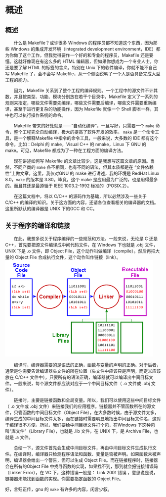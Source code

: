 # 概述
## 概述
&emsp;&emsp;什么是 Makefile？或许很多 Windows 的程序员都不知道这个东西，因为那些 Windows 的集成开发环境（integrated development environment，IDE）都为你做了这个工作，但我觉得要作一个好的和专业的程序员，Makefile 还是要懂。这就好像现在有这么多的 HTML 编辑器，但如果你想成为一个专业人士，你还是要了解 HTML 的标签的含义。特别在 Unix 下的软件编译，你就不能不自己写 Makefile 了，会不会写 Makefile，从一个侧面说明了一个人是否具备完成大型工程的能力。

&emsp;&emsp;因为，Makefile 关系到了整个工程的编译规则。一个工程中的源文件不计其数，并且按类型、功能、模块分别放在若干个目录中，Makefile 定义了一系列的规则来指定，哪些文件需要先编译，哪些文件需要后编译，哪些文件需要重新编译，甚至于进行更复杂的功能操作，因为 Makefile 就像一个 Shell 脚本一样，其中也可以执行操作系统的命令。

&emsp;&emsp;Makefile 带来的好处就是——“自动化编译”，一旦写好，只需要一个 `make` 命令，整个工程完全自动编译，极大的提高了软件开发的效率。 `make` 是一个命令工具，是一个解释Makefile 中指令的命令工具，一般来说，大多数的 IDE 都有这个命令，比如：Delphi 的 make，Visual C++ 的 nmake，Linux 下 GNU 的 make。可见，Makefile 都成为了一种在工程方面的编译方法。

&emsp;&emsp;现在讲述如何写 Makefile 的文章比较少，这是我想写这篇文章的原因。当然，不同产商的 `make` 各不相同，也有不同的语法，但其本质都是在 “文件依赖性”上做文章，这里，我仅对GNU 的 make 进行讲述，我的环境是 RedHat Linux 8.0，`make` 的版本是 3.80。毕竟，这个 make 是应用最为广泛的，也是用得最多的。而且其还是最遵循于 IEEE 1003.2-1992 标准的（POSIX.2）。

&emsp;&emsp;在这篇文档中，将以 C/C++ 的源码作为基础，所以必然涉及一些关于 C/C++ 的编译的知识。关于这方面的内容，还请各位查看相关的编译器的文档。这里所默认的编译器是 UNIX 下的GCC 和 CC。

## 关于程序的编译和链接
&emsp;&emsp;在此，我想多说关于程序编译的一些规范和方法。一般来说，无论是 C 还是 C++，首先要把源文件编译成中间代码文件，在 Windows 下也就是 .obj 文件，UNIX 下是 .o 文件，即 Object File，这个动作叫做编译（compile）。然后再把大量的 Object File 合成执行文件，这个动作叫作链接（link）。
![编译及链接](./images/compile.gif)

&emsp;&emsp;编译时，编译器需要的是语法的正确，函数与变量的声明的正确。对于后者，通常是你需要告诉编译器头文件的所在位置（头文件中应该只是声明，而定义应该放在 C/C++ 文件中），只要所有的语法正确，编译器就可以编译出中间目标文件。一般来说，每个源文件都应该对应于一个中间目标文件（ .o 文件或 .obj 文件）。

&emsp;&emsp;链接时，主要是链接函数和全局变量。所以，我们可以使用这些中间目标文件（ .o 文件或 .obj 文件）来链接我们的应用程序。链接器并不管函数所在的源文件，只管函数的中间目标文件（Object File），在大多数时候，由于源文件太多，编译生成的中间目标文件太多，而在链接时需要明显地指出中间目标文件名，这对于编译很不方便。所以，我们要给中间目标文件打个包，在Windows 下这种包叫“库文件”（Library File），也就是 .lib 文件，在 UNIX 下，是 Archive File，也就是 .a 文件。

&emsp;&emsp;总结一下，源文件首先会生成中间目标文件，再由中间目标文件生成执行文件。在编译时，编译器只检测程序语法和函数、变量是否被声明。如果函数未被声明，编译器会给出一个警告，但可以生成 Object File。而在链接程序时，链接器会在所有的Object File 中找寻函数的实现，如果找不到，那到就会报链接错误码（Linker Error），在 VC 下，这种错误一般是： Link 2001 错误 ，意思说是说，链接器未能找到函数的实现。你需要指定函数的 Object File。

好，言归正传，gnu 的 `make` 有许多的内容，闲言少叙。